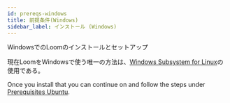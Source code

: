 ```yaml
---
id: prereqs-windows
title: 前提条件(Windows)
sidebar_label: インストール (Windows)
---
```

WindowsでのLoomのインストールとセットアップ

現在LoomをWindowsで使う唯一の方法は、[Windows Subsystem for Linux](https://docs.microsoft.com/en-us/windows/wsl/install-win10)の使用である。

Once you install that you can continue on and follow the steps under [Prerequisites Ubuntu](prereqs-ubuntu.html).
